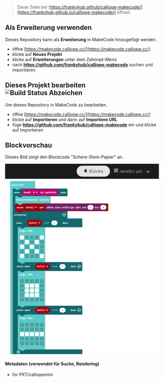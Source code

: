 
> Diese Seite bei [https://frankyhub.github/calliope-makecode/](https://frankyhub.github.io/calliope-makecode/) öffnen

## Als Erweiterung verwenden

Dieses Repository kann als **Erweiterung** in MakeCode hinzugefügt werden.

* öffne [https://makecode.calliope.cc/](https://makecode.calliope.cc/)
* klicke auf **Neues Projekt**
* klicke auf **Erweiterungen** unter dem Zahnrad-Menü
* nach **https://github.com/frankyhub/calliope-makecode** suchen und importieren

## Dieses Projekt bearbeiten ![Build Status Abzeichen](https://github.com/frankyhub/calliope-makecode/workflows/MakeCode/badge.svg)

Um dieses Repository in MakeCode zu bearbeiten.

* öffne [https://makecode.calliope.cc/](https://makecode.calliope.cc/)
* klicke auf **Importieren** und dann auf **Importiere URL**
* füge **https://github.com/frankyhub/calliope-makecode** ein und klicke auf Importieren

## Blockvorschau

Dieses Bild zeigt den Blockcode "Schere-Stein-Papier" an.

![Eine gerenderte Ansicht der Blöcke](https://github.com/frankyhub/Calliope-MakeCode/blob/master/image/Schere_Stein_Papier.png)

#### Metadaten (verwendet für Suche, Rendering)

* for PXT/calliopemini
<script src="https://makecode.com/gh-pages-embed.js"></script><script>makeCodeRender("{{ site.makecode.home_url }}", "{{ site.github.owner_name }}/{{ site.github.repository_name }}");</script>
